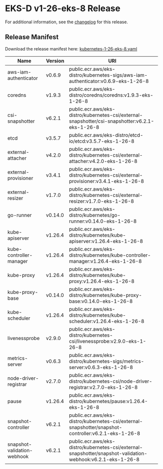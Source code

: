 # EKS-D v1-26-eks-8 Release

For additional information, see the [changelog](CHANGELOG-v1-26-eks-8.md) for this release.

## Release Manifest

Download the release manifest here: [kubernetes-1-26-eks-8.yaml](https://distro.eks.amazonaws.com/kubernetes-1-26/kubernetes-1-26-eks-8.yaml)

| Name | Version | URI |
|------|---------|-----|
| aws-iam-authenticator | v0.6.9 | public.ecr.aws/eks-distro/kubernetes-sigs/aws-iam-authenticator:v0.6.9-eks-1-26-8 |
| coredns | v1.9.3 | public.ecr.aws/eks-distro/coredns/coredns:v1.9.3-eks-1-26-8 |
| csi-snapshotter | v6.2.1 | public.ecr.aws/eks-distro/kubernetes-csi/external-snapshotter/csi-snapshotter:v6.2.1-eks-1-26-8 |
| etcd | v3.5.7 | public.ecr.aws/eks-distro/etcd-io/etcd:v3.5.7-eks-1-26-8 |
| external-attacher | v4.2.0 | public.ecr.aws/eks-distro/kubernetes-csi/external-attacher:v4.2.0-eks-1-26-8 |
| external-provisioner | v3.4.1 | public.ecr.aws/eks-distro/kubernetes-csi/external-provisioner:v3.4.1-eks-1-26-8 |
| external-resizer | v1.7.0 | public.ecr.aws/eks-distro/kubernetes-csi/external-resizer:v1.7.0-eks-1-26-8 |
| go-runner | v0.14.0 | public.ecr.aws/eks-distro/kubernetes/go-runner:v0.14.0-eks-1-26-8 |
| kube-apiserver | v1.26.4 | public.ecr.aws/eks-distro/kubernetes/kube-apiserver:v1.26.4-eks-1-26-8 |
| kube-controller-manager | v1.26.4 | public.ecr.aws/eks-distro/kubernetes/kube-controller-manager:v1.26.4-eks-1-26-8 |
| kube-proxy | v1.26.4 | public.ecr.aws/eks-distro/kubernetes/kube-proxy:v1.26.4-eks-1-26-8 |
| kube-proxy-base | v0.14.0 | public.ecr.aws/eks-distro/kubernetes/kube-proxy-base:v0.14.0-eks-1-26-8 |
| kube-scheduler | v1.26.4 | public.ecr.aws/eks-distro/kubernetes/kube-scheduler:v1.26.4-eks-1-26-8 |
| livenessprobe | v2.9.0 | public.ecr.aws/eks-distro/kubernetes-csi/livenessprobe:v2.9.0-eks-1-26-8 |
| metrics-server | v0.6.3 | public.ecr.aws/eks-distro/kubernetes-sigs/metrics-server:v0.6.3-eks-1-26-8 |
| node-driver-registrar | v2.7.0 | public.ecr.aws/eks-distro/kubernetes-csi/node-driver-registrar:v2.7.0-eks-1-26-8 |
| pause | v1.26.4 | public.ecr.aws/eks-distro/kubernetes/pause:v1.26.4-eks-1-26-8 |
| snapshot-controller | v6.2.1 | public.ecr.aws/eks-distro/kubernetes-csi/external-snapshotter/snapshot-controller:v6.2.1-eks-1-26-8 |
| snapshot-validation-webhook | v6.2.1 | public.ecr.aws/eks-distro/kubernetes-csi/external-snapshotter/snapshot-validation-webhook:v6.2.1-eks-1-26-8 |

